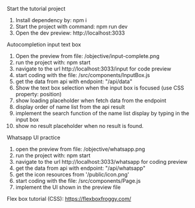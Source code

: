 Start the tutorial project
1. Install dependency by: npm i
2. Start the project with command: npm run dev
3. Open the dev preview: http://localhost:3033

Autocompletion input text box 
1. Open the preview from file: /objective/input-complete.png
2. run the project with: npm start
3. navigate to the url http://localhost:3033/input for code preview
4. start coding with the file: /src/components/InputBox.js
5. get the data from api with endpoint: "/api/data"
6. Show the text box selection when the input box is focused (use CSS property: position)
7. show loading placeholder when fetch data from the endpoint
8. display order of name list from the api result
9. implement the search function of the name list display by typing in the input box
10. show no result placeholder when no result is found. 

Whatsapp UI practice
1. open the preview from file: /objective/whatsapp.png
2. run the project with: npm start
3. navigate to the url http://localhost:3033/whatsapp for coding preview
4. get the data from api with endpoint: "/api/whatsapp"
5. get the icon resources from '/public/icon.png'
6. start coding with the file: /src/components/Page.js
7. implement the UI shown in the preview file

Flex box tutorial (CSS):
https://flexboxfroggy.com/